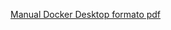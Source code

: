  [Manual Docker Desktop formato pdf](/Angel3839/TareaEvaluableDocker_Cristina_Angel/TareaEvaluableDocker/ejercicio1/Ejercicio1_Manual_DockerDesktop.pdf)
